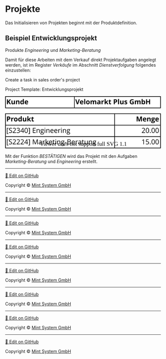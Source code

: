 # Projekte

Das Initialisieren von Projekten beginnt mit der Produktdefinition.

## Beispiel Entwicklungsprojekt
Produkte *Engineering* und *Marketing-Beratung*

Damit für diese Arbeiten mit dem Verkauf direkt Projektaufgaben angelegt werden, ist im Register *Verkäufe* im Abschnitt *Dienstverfolgung* folgendes einzustellen:

Create a task in sales order's project

Project Template: Entwicklungsprojekt

![](././././././././best-practice-verkaufsauftrag-1.svg)

Mit der Funktion *BESTÄTIGEN* wird das Projekt mit den Aufgaben *Marketing-Beratung* und *Engineering* erstellt.

<hr>

[📝 Edit on GitHub](///////https://github.com/mint-system/odoo-handbuch/blob/master/best-practice-projekte.html.html.html.html.html.html.html)

<footer>Copyright © <a href="https://www.mint-system.ch/">Mint System GmbH</a></footer>

<hr>

[📝 Edit on GitHub](//////https://github.com/mint-system/odoo-handbuch/blob/master/best-practice-projekte.html.html.html.html.html.html)

<footer>Copyright © <a href="https://www.mint-system.ch/">Mint System GmbH</a></footer>

<hr>

[📝 Edit on GitHub](/////https://github.com/mint-system/odoo-handbuch/blob/master/best-practice-projekte.html.html.html.html.html)

<footer>Copyright © <a href="https://www.mint-system.ch/">Mint System GmbH</a></footer>

<hr>

[📝 Edit on GitHub](////https://github.com/mint-system/odoo-handbuch/blob/master/best-practice-projekte.html.html.html.html)

<footer>Copyright © <a href="https://www.mint-system.ch/">Mint System GmbH</a></footer>

<hr>

[📝 Edit on GitHub](///https://github.com/mint-system/odoo-handbuch/blob/master/best-practice-projekte.html.html.html)

<footer>Copyright © <a href="https://www.mint-system.ch/">Mint System GmbH</a></footer>

<hr>

[📝 Edit on GitHub](//https://github.com/mint-system/odoo-handbuch/blob/master/best-practice-projekte.html.html)

<footer>Copyright © <a href="https://www.mint-system.ch/">Mint System GmbH</a></footer>

<hr>

[📝 Edit on GitHub](/https://github.com/mint-system/odoo-handbuch/blob/master/best-practice-projekte.html)

<footer>Copyright © <a href="https://www.mint-system.ch/">Mint System GmbH</a></footer>

<hr>

[📝 Edit on GitHub](https://github.com/Mint-System/Odoo-Handbuch/blob/master/best-practice-projekte.md)

<footer>Copyright © <a href="https://www.mint-system.ch/">Mint System GmbH</a></footer>